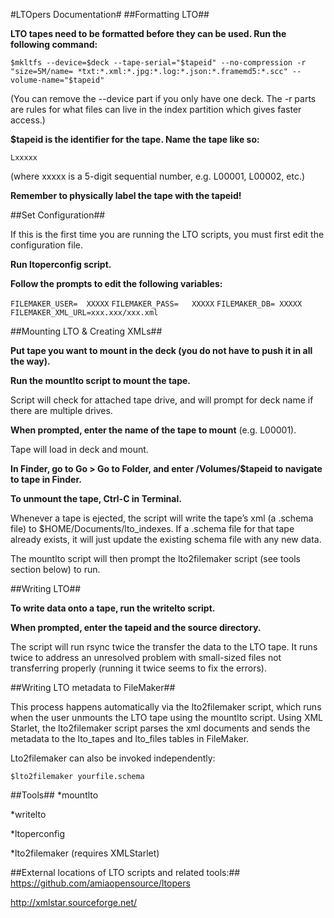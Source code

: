 #LTOpers Documentation#
##Formatting LTO##

**LTO tapes need to be formatted before they can be used. Run the following command:**

`$mkltfs --device=$deck --tape-serial="$tapeid" --no-compression -r "size=5M/name= *txt:*.xml:*.jpg:*.log:*.json:*.framemd5:*.scc" --volume-name="$tapeid"`

(You can remove the --device part if you only have one deck. The -r parts are rules for what files can live in the index partition which gives faster access.)

**$tapeid is the identifier for the tape.  Name the tape like so:**

`Lxxxxx`

(where xxxxx is a 5-digit sequential number, e.g. L00001, L00002, etc.)

**Remember to physically label the tape with the tapeid!**

##Set Configuration##

If this is the first time you are running the LTO scripts, you must first edit the configuration file.

**Run ltoperconfig script.**

**Follow the prompts to edit the following variables:**
    
`FILEMAKER_USER=  XXXXX`
`FILEMAKER_PASS=   XXXXX`
`FILEMAKER_DB= XXXXX`
`FILEMAKER_XML_URL=xxx.xxx/xxx.xml`

##Mounting LTO & Creating XMLs##

**Put tape you want to mount in the deck (you do not have to push it in all the way).**

**Run the mountlto script to mount the tape.**

Script will check for attached tape drive, and will prompt for deck name if there are multiple drives.

**When prompted, enter the name of the tape to mount** (e.g. L00001).

Tape will load in deck and mount. 

**In Finder, go to Go > Go to Folder, and enter /Volumes/$tapeid to navigate to tape in Finder.**

**To unmount the tape, Ctrl-C in Terminal.**

Whenever a tape is ejected, the script will write the tape’s xml (a .schema file) to $HOME/Documents/lto_indexes. If a .schema file for that tape already exists, it will just update the existing schema file with any new data.

The mountlto script will then prompt the lto2filemaker script (see tools section below) to run.

##Writing LTO##

**To write data onto a tape, run the writelto script.**

**When prompted, enter the tapeid and the source directory.**

The script will run rsync twice the transfer the data to the LTO tape. It runs twice to address an unresolved problem with small-sized files not transferring properly (running it twice seems to fix the errors).


##Writing LTO metadata to FileMaker##

This process happens automatically via the lto2filemaker script, which runs when the user unmounts the LTO tape using the mountlto script.  Using XML Starlet, the lto2filemaker script parses the xml documents and sends the metadata to the lto\_tapes and lto\_files tables in FileMaker.

Lto2filemaker can also be invoked independently:

`$lto2filemaker yourfile.schema`

##Tools##
*mountlto

*writelto

*ltoperconfig

*lto2filemaker (requires XMLStarlet)

##External locations of LTO scripts and related tools:##
https://github.com/amiaopensource/ltopers

http://xmlstar.sourceforge.net/


